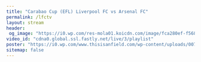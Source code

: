```yaml
---
title: "Carabao Cup (EFL) Liverpool FC vs Arsenal FC"
permalink: /lfctv
layout: stream
header:
 og_image: "https://i0.wp.com/res-mola01.koicdn.com/image/fca280ef-f568-47e8-815b-8f76723dd1b3/image.jpeg?crop=280px,70px,920px,460px"
video_id: "cdna0.global.ssl.fastly.net/live/3/playlist"
poster: "https://i0.wp.com/www.thisisanfield.com/wp-content/uploads/007_Arsenal-CC-copy.jpg?resize=1200,625"
sitemap: false
---
```

<style>h1#page-title{display:none;height:0;visibility:hidden;!important</style>

